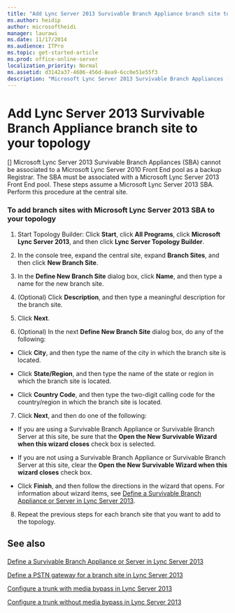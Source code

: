 ```yaml
---
title: "Add Lync Server 2013 Survivable Branch Appliance branch site to your topology"
ms.author: heidip
author: microsoftheidi
manager: laurawi
ms.date: 11/17/2014
ms.audience: ITPro
ms.topic: get-started-article
ms.prod: office-online-server
localization_priority: Normal
ms.assetid: d3142a37-4606-456d-8ea9-6cc0e51e55f3
description: "Microsoft Lync Server 2013 Survivable Branch Appliances (SBA) cannot be associated to a Microsoft Lync Server 2010 Front End pool as a backup Registrar. The SBA must be associated with a Microsoft Lync Server 2013 Front End pool. These steps assume a Microsoft Lync Server 2013 SBA. Perform this procedure at the central site."
---
```


# Add Lync Server 2013 Survivable Branch Appliance branch site to your topology
[]
 Microsoft Lync Server 2013 Survivable Branch Appliances (SBA) cannot be associated to a Microsoft Lync Server 2010 Front End pool as a backup Registrar. The SBA must be associated with a Microsoft Lync Server 2013 Front End pool. These steps assume a Microsoft Lync Server 2013 SBA. Perform this procedure at the central site. 
  
### To add branch sites with Microsoft Lync Server 2013 SBA to your topology

1. Start Topology Builder: Click **Start**, click **All Programs**, click **Microsoft Lync Server 2013**, and then click **Lync Server Topology Builder**.
    
2. In the console tree, expand the central site, expand **Branch Sites**, and then click **New Branch Site**.
    
3. In the **Define New Branch Site** dialog box, click **Name**, and then type a name for the new branch site.
    
4. (Optional) Click **Description**, and then type a meaningful description for the branch site.
    
5. Click **Next**.
    
6. (Optional) In the next **Define New Branch Site** dialog box, do any of the following: 
    
  - Click **City**, and then type the name of the city in which the branch site is located.
    
  - Click **State/Region**, and then type the name of the state or region in which the branch site is located.
    
  - Click **Country Code**, and then type the two-digit calling code for the country/region in which the branch site is located.
    
7. Click **Next**, and then do one of the following:
    
  - If you are using a Survivable Branch Appliance or Survivable Branch Server at this site, be sure that the **Open the New Survivable Wizard when this wizard closes** check box is selected. 
    
  - If you are not using a Survivable Branch Appliance or Survivable Branch Server at this site, clear the **Open the New Survivable Wizard when this wizard closes** check box. 
    
  - Click **Finish**, and then follow the directions in the wizard that opens. For information about wizard items, see [Define a Survivable Branch Appliance or Server in Lync Server 2013](define-a-survivable-branch-appliance-or-server.md).
    
8. Repeat the previous steps for each branch site that you want to add to the topology.
    
## See also

#### 

[Define a Survivable Branch Appliance or Server in Lync Server 2013](define-a-survivable-branch-appliance-or-server.md)
  
[Define a PSTN gateway for a branch site in Lync Server 2013](define-a-pstn-gateway-for-a-branch-site.md)
  
[Configure a trunk with media bypass in Lync Server 2013](configure-a-trunk-with-media-bypass.md)
  
[Configure a trunk without media bypass in Lync Server 2013](configure-a-trunk-without-media-bypass.md)

